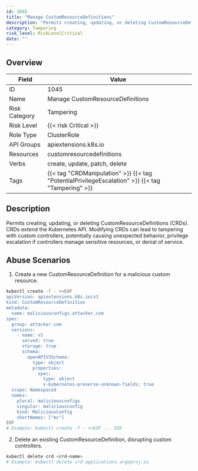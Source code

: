 ```yaml
---
id: 1045
title: "Manage CustomResourceDefinitions"
description: "Permits creating, updating, or deleting CustomResourceDefinitions (CRDs). CRDs extend the Kubernetes API. Modifying CRDs can lead to tampering with custom controllers, potentially causing unexpected behavior, privilege escalation if controllers manage sensitive resources, or denial of service."
category: Tampering
risk_level: RiskLevelCritical
date: ""
---
```


## Overview

| Field         | Value                                                                                            |
| ------------- | ------------------------------------------------------------------------------------------------ |
| ID            | 1045                                                                                             |
| Name          | Manage CustomResourceDefinitions                                                                 |
| Risk Category | Tampering                                                                                        |
| Risk Level    | {{< risk Critical >}}                                                                            |
| Role Type     | ClusterRole                                                                                      |
| API Groups    | apiextensions.k8s.io                                                                             |
| Resources     | customresourcedefinitions                                                                        |
| Verbs         | create, update, patch, delete                                                                    |
| Tags          | {{< tag "CRDManipulation" >}} {{< tag "PotentialPrivilegeEscalation" >}} {{< tag "Tampering" >}} |

## Description

Permits creating, updating, or deleting CustomResourceDefinitions (CRDs). CRDs extend the Kubernetes API. Modifying CRDs can lead to tampering with custom controllers, potentially causing unexpected behavior, privilege escalation if controllers manage sensitive resources, or denial of service.

## Abuse Scenarios

1. Create a new CustomResourceDefinition for a malicious custom resource.

```bash
kubectl create -f - <<EOF
apiVersion: apiextensions.k8s.io/v1
kind: CustomResourceDefinition
metadata:
  name: maliciousconfigs.attacker.com
spec:
  group: attacker.com
  versions:
    - name: v1
      served: true
      storage: true
      schema:
        openAPIV3Schema:
          type: object
          properties:
            spec:
              type: object
              x-kubernetes-preserve-unknown-fields: true
  scope: Namespaced
  names:
    plural: maliciousconfigs
    singular: maliciousconfig
    kind: MaliciousConfig
    shortNames: ["mc"]
EOF
# Example: kubectl create -f - <<EOF ... EOF

```

2. Delete an existing CustomResourceDefinition, disrupting custom controllers.

```bash
kubectl delete crd <crd-name>
# Example: kubectl delete crd applications.argoproj.io

```
